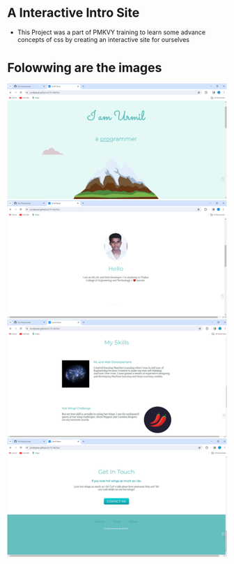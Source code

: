 # A Interactive Intro Site
- This Project was a part of PMKVY training to learn some advance concepts of css by creating an interactive site for ourselves

# Folowwing are the images
![img-1.png](img-1.png)
![img-2.png](img-2.png)
![img-3.png](img-3.png)
![iimg-4.png](img-4.png)
